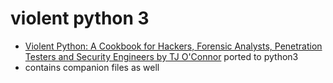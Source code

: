 # violent python 3

* [Violent Python: A Cookbook for Hackers, Forensic Analysts, Penetration Testers and Security Engineers by TJ O'Connor](https://www.elsevier.com/books/violent-python/oconnor/978-1-59749-957-6) ported to python3
* contains companion files as well
